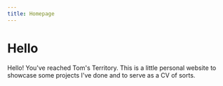 ```yaml
---
title: Homepage
---
```


# Hello

Hello! You've reached Tom's Territory. This is a little personal website to showcase some projects I've done and to serve as a CV of sorts.

<!-- [Connect with me](./../config/_default/params.toml) -->
